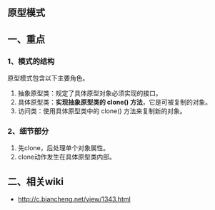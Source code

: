 ## 原型模式



## 一、重点

### 1、模式的结构

原型模式包含以下主要角色。

1. 抽象原型类：规定了具体原型对象必须实现的接口。
2. 具体原型类：**实现抽象原型类的 clone() 方法**，它是可被复制的对象。
3. 访问类：使用具体原型类中的 clone() 方法来复制新的对象。

### 2、细节部分

1. 先clone，后处理单个对象属性。
2. clone动作发生在具体原型类内部。

## 二、相关wiki

- http://c.biancheng.net/view/1343.html